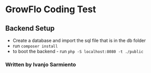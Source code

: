 # GrowFlo Coding Test

## Backend Setup

- Create a database and import the sql file that is in the db folder
- run `composer install`
- to boot the backend - run `php -S localhost:8080 -t ./public`

### Written by Ivanjo Sarmiento